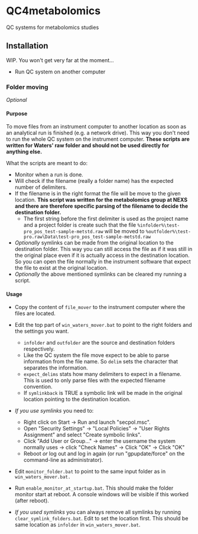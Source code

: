 # QC4metabolomics
QC systems for metabolomics studies



## Installation

WIP. You won't get very far at the moment...

* Run QC system on another computer



### Folder moving

*Optional*

#### Purpose
To move files from an instrument computer to another location as soon as an analytical run is finished (e.g. a network drive). This way you don't need to run the whole QC system on the instrument computer.
**These scripts are written for Waters' raw folder and should not be used directly for anything else.**

What the scripts are meant to do:

* Monitor when a run is done.
* Will check if the filename (really a folder name) has the expected number of delimiters.
* If the filename is in the right format the file will be move to the given location.
  **This script was written for the metabolomics group at NEXS and there are therefore specific parsing of the filename to decide the destination folder.** 
  * The first string before the first delimiter is used as the project name and a project folder is create such that the file 
    `%infolder%\test-pro_pos_test-sample-metstd.raw` will be moved to 
    `%outfolder%\test-pro.raw\Data\test-pro_pos_test-sample-metstd.raw`
* *Optionally* symlinks can be made from the original location to the destination folder. This way you can still access the file as if it was still in the original place even if it is actually access in the destination location. So you can  open the file normally in the instrument software that expect the file to exist at the original location.
* *Optionally* the above mentioned symlinks can be cleared my running a script.







#### Usage
* Copy the content of `file_mover` to the instrument computer where the files are located.

* Edit the top part of `win_waters_mover.bat` to point to the right folders and the settings you want.

  * `infolder` and `outfolder` are the source and destination folders respectively.
  * Like the QC system the file move expect to be able to parse information from the file name. So `delim` sets the character that separates the information.
  * `expect_delims` stats how many delimiters to expect in a filename. This is used to only parse files with the expected filename convention.
  * If `symlinkback` is TRUE a symbolic link will be made in the original location pointing to the destination location.

* *If you use symlinks* you need to:

  * Right click on Start → Run and launch "secpol.msc".
  * Open "Security Settings" → "Local Policies" → "User Rights Assignment" and select "Create symbolic links".
  * Click "Add User or Group..." → enter the username the system normally uses → click "Check Names" → Click "OK" → Click "OK"
  * Reboot *or* log out and log in again (or run "gpupdate/force" on the command-line as administrator).

* Edit `monitor_folder.bat` to point to the same input folder as in `win_waters_mover.bat.`

* Run `enable_monitor_at_startup.bat`. This should make the folder monitor start at reboot. A console windows will be visible if this worked (after reboot).

* *If you used symlinks* you can always remove all symlinks by running `clear_symlink_folders.bat`. Edit to set the location first. This should be same location as `infolder` in `win_waters_mover.bat`.

  



